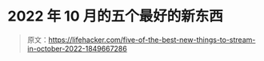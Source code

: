 # 2022 年 10 月的五个最好的新东西

> 原文：<https://lifehacker.com/five-of-the-best-new-things-to-stream-in-october-2022-1849667286>